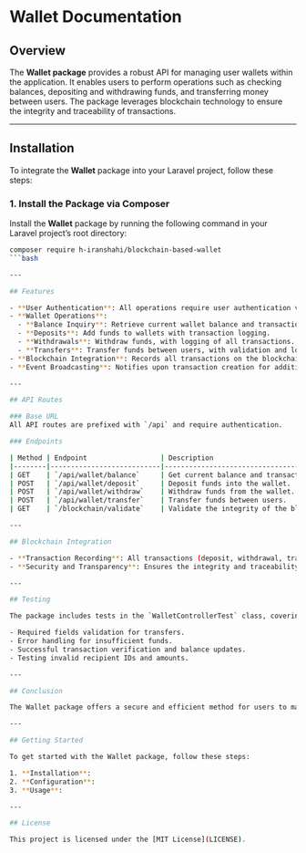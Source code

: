 # Wallet Documentation

## Overview

The **Wallet package** provides a robust API for managing user wallets within the application. It enables users to perform operations such as checking balances, depositing and withdrawing funds, and transferring money between users. The package leverages blockchain technology to ensure the integrity and traceability of transactions.

---

## Installation

To integrate the **Wallet** package into your Laravel project, follow these steps:

### 1. Install the Package via Composer

Install the **Wallet** package by running the following command in your Laravel project’s root directory:

```bash
composer require h-iranshahi/blockchain-based-wallet
```bash

---

## Features

- **User Authentication**: All operations require user authentication via Laravel Sanctum.
- **Wallet Operations**:
  - **Balance Inquiry**: Retrieve current wallet balance and transaction history.
  - **Deposits**: Add funds to wallets with transaction logging.
  - **Withdrawals**: Withdraw funds, with logging of all transactions.
  - **Transfers**: Transfer funds between users, with validation and logging.
- **Blockchain Integration**: Records all transactions on the blockchain for security and transparency.
- **Event Broadcasting**: Notifies upon transaction creation for additional processing.

---

## API Routes

### Base URL
All API routes are prefixed with `/api` and require authentication.

### Endpoints

| Method | Endpoint                  | Description                                      |
|--------|---------------------------|--------------------------------------------------|
| GET    | `/api/wallet/balance`     | Get current balance and transaction history.     |
| POST   | `/api/wallet/deposit`     | Deposit funds into the wallet.                   |
| POST   | `/api/wallet/withdraw`    | Withdraw funds from the wallet.                  |
| POST   | `/api/wallet/transfer`    | Transfer funds between users.                     |
| GET    | `/blockchain/validate`    | Validate the integrity of the blockchain.        |

---

## Blockchain Integration

- **Transaction Recording**: All transactions (deposit, withdrawal, transfer) are logged in the blockchain.
- **Security and Transparency**: Ensures the integrity and traceability of all wallet operations.

---

## Testing

The package includes tests in the `WalletControllerTest` class, covering:

- Required fields validation for transfers.
- Error handling for insufficient funds.
- Successful transaction verification and balance updates.
- Testing invalid recipient IDs and amounts.

---

## Conclusion

The Wallet package offers a secure and efficient method for users to manage their wallets, ensuring that all transactions are recorded transparently using blockchain technology.

---

## Getting Started

To get started with the Wallet package, follow these steps:

1. **Installation**:  
2. **Configuration**:  
3. **Usage**:  

---

## License

This project is licensed under the [MIT License](LICENSE).


